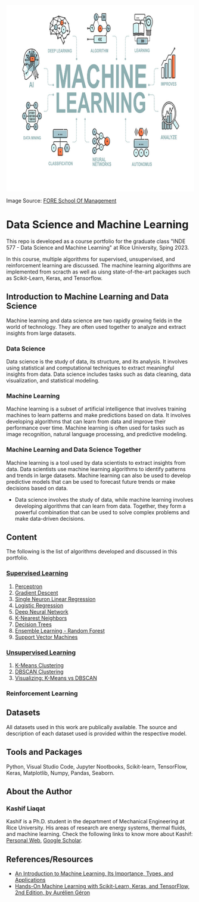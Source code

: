 <img src="https://github.com/kashifliaqat/Data_Science_and_Machine-Learning/raw/main/Images/ML.jpg" alt="Machine Learning" width="800" height="500">

Image Source: [FORE School Of Management](https://www.fsm.ac.in/blog/an-introduction-to-machine-learning-its-importance-types-and-applications/)


# Data Science and Machine Learning
This repo is developed as a course portfolio for the graduate class "INDE 577 - Data Science and Machine Learning" at Rice University, Sping 2023. 

In this course, multiple algorithms for supervised, unsupervised, and reinforcement learning are discussed. The machine learning algorithms are implemented from scracth as well as uisng state-of-the-art packages such as Scikit-Learn, Keras, and Tensorflow. 

## Introduction to Machine Learning and Data Science

Machine learning and data science are two rapidly growing fields in the world of technology. They are often used together to analyze and extract insights from large datasets.

### Data Science

Data science is the study of data, its structure, and its analysis. It involves using statistical and computational techniques to extract meaningful insights from data. Data science includes tasks such as data cleaning, data visualization, and statistical modeling.

### Machine Learning

Machine learning is a subset of artificial intelligence that involves training machines to learn patterns and make predictions based on data. It involves developing algorithms that can learn from data and improve their performance over time. Machine learning is often used for tasks such as image recognition, natural language processing, and predictive modeling.

### Machine Learning and Data Science Together

Machine learning is a tool used by data scientists to extract insights from data. Data scientists use machine learning algorithms to identify patterns and trends in large datasets. Machine learning can also be used to develop predictive models that can be used to forecast future trends or make decisions based on data.

- Data science involves the study of data, while machine learning involves developing algorithms that can learn from data. Together, they form a powerful combination that can be used to solve complex problems and make data-driven decisions.

## Content 
The following is the list of algorithms developed and discussed in this portfolio. 
### [Supervised Learning](https://github.com/kashifliaqat/Data_Science_and_Machine-Learning/tree/main/Supervised_Learning)
1. [Perceptron](https://github.com/kashifliaqat/Data_Science_and_Machine-Learning/tree/main/Supervised_Learning/1_Perceptron)
2. [Gradient Descent](https://github.com/kashifliaqat/Data_Science_and_Machine-Learning/tree/main/Supervised_Learning/2_Gradient%20Descent) 
3. [Single Neuron Linear Regression](https://github.com/kashifliaqat/Data_Science_and_Machine-Learning/tree/main/Supervised_Learning/3_Single_Neuron_Linear_Regression)
4. [Logistic Regression](https://github.com/kashifliaqat/Data_Science_and_Machine-Learning/tree/main/Supervised_Learning/4_Logistic_Regression)
5. [Deep Neural Network](https://github.com/kashifliaqat/Data_Science_and_Machine-Learning/tree/main/Supervised_Learning/5_Deep_Neural_Network)
6. [K-Nearest Neighbors](https://github.com/kashifliaqat/Data_Science_and_Machine-Learning/tree/main/Supervised_Learning/6_k_Nearest_Neighbors)
7. [Decision Trees](https://github.com/kashifliaqat/Data_Science_and_Machine-Learning/tree/main/Supervised_Learning/7_Decision_Trees)
8. [Ensemble Learning - Random Forest](https://github.com/kashifliaqat/Data_Science_and_Machine-Learning/tree/main/Supervised_Learning/8_Ensemble_Random_Forest)
9. [Support Vector Machines](https://github.com/kashifliaqat/Data_Science_and_Machine-Learning/tree/main/Supervised_Learning/9_Support_Vector_Machines)

### [Unsupervised Learning](https://github.com/kashifliaqat/Data_Science_and_Machine-Learning/tree/main/Unsupervised_Learning)
1. [K-Means Clustering](https://github.com/kashifliaqat/Data_Science_and_Machine-Learning/tree/main/Unsupervised_Learning/1_k_means_clustering)
2. [DBSCAN Clustering](https://github.com/kashifliaqat/Data_Science_and_Machine-Learning/tree/main/Unsupervised_Learning/2_DBSCAN)
3. [Visualizing: K-Means vs DBSCAN](https://github.com/kashifliaqat/Data_Science_and_Machine-Learning/tree/main/Unsupervised_Learning/3_Visualizing_k_means_VS_dbscan)

### Reinforcement Learning

## Datasets
All datasets used in this work are publically available. The source and description of each dataset used is provided within the respective model. 

## Tools and Packages
Python, Visual Studio Code, Jupyter Nootbooks, Scikit-learn, TensorFlow, Keras, Matplotlib, Numpy, Pandas, Seaborn. 

## About the Author
### Kashif Liaqat
Kashif is a Ph.D. student in the department of Mechanical Engineering at Rice University. His areas of research are energy systems, thermal fluids, and machine learning. Check the following links to know more about Kashif: [Personal Web](https://kashifliaqat.github.io/), [Google Scholar](https://scholar.google.com/citations?user=wad9lnIAAAAJ&hl=en).

## References/Resources
- [An Introduction to Machine Learning, Its Importance, Types, and Applications](https://www.fsm.ac.in/blog/an-introduction-to-machine-learning-its-importance-types-and-applications/)
- [Hands-On Machine Learning with Scikit-Learn, Keras, and TensorFlow, 2nd Edition, by Aurélien Géron](https://www.oreilly.com/library/view/hands-on-machine-learning/9781492032632/)



